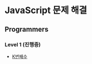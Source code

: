 # JavaScript 문제 해결

## Programmers

### Level 1 (진행중)

- [K번째수](https://programmers.co.kr/learn/courses/30/lessons/42748)

